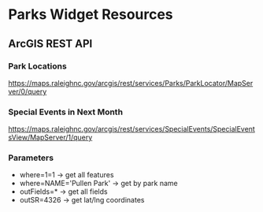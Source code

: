 # Parks Widget Resources
## ArcGIS REST API
### Park Locations
https://maps.raleighnc.gov/arcgis/rest/services/Parks/ParkLocator/MapServer/0/query
### Special Events in Next Month
https://maps.raleighnc.gov/arcgis/rest/services/SpecialEvents/SpecialEventsView/MapServer/1/query
### Parameters
* where=1=1 -> get all features
* where=NAME='Pullen Park' -> get by park name
* outFields=* -> get all fields
* outSR=4326 -> get lat/lng coordinates
